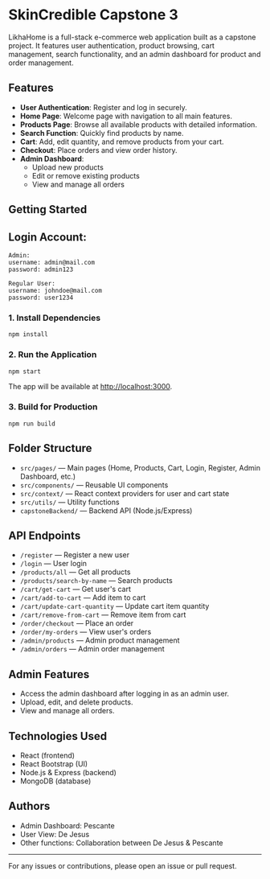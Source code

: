 # SkinCredible Capstone 3

LikhaHome is a full-stack e-commerce web application built as a capstone project. It features user authentication, product browsing, cart management, search functionality, and an admin dashboard for product and order management.

## Features

- **User Authentication**: Register and log in securely.
- **Home Page**: Welcome page with navigation to all main features.
- **Products Page**: Browse all available products with detailed information.
- **Search Function**: Quickly find products by name.
- **Cart**: Add, edit quantity, and remove products from your cart.
- **Checkout**: Place orders and view order history.
- **Admin Dashboard**:
  - Upload new products
  - Edit or remove existing products
  - View and manage all orders

## Getting Started

## Login Account: 

```
Admin: 
username: admin@mail.com    
password: admin123
```

```
Regular User: 
username: johndoe@mail.com
password: user1234
```


### 1. Install Dependencies

```
npm install
```

### 2. Run the Application

```
npm start
```

The app will be available at [http://localhost:3000](http://localhost:3000).

### 3. Build for Production

```
npm run build
```

## Folder Structure

- `src/pages/` — Main pages (Home, Products, Cart, Login, Register, Admin Dashboard, etc.)
- `src/components/` — Reusable UI components
- `src/context/` — React context providers for user and cart state
- `src/utils/` — Utility functions
- `capstoneBackend/` — Backend API (Node.js/Express)

## API Endpoints

- `/register` — Register a new user
- `/login` — User login
- `/products/all` — Get all products
- `/products/search-by-name` — Search products
- `/cart/get-cart` — Get user's cart
- `/cart/add-to-cart` — Add item to cart
- `/cart/update-cart-quantity` — Update cart item quantity
- `/cart/remove-from-cart` — Remove item from cart
- `/order/checkout` — Place an order
- `/order/my-orders` — View user's orders
- `/admin/products` — Admin product management
- `/admin/orders` — Admin order management

## Admin Features

- Access the admin dashboard after logging in as an admin user.
- Upload, edit, and delete products.
- View and manage all orders.

## Technologies Used

- React (frontend)
- React Bootstrap (UI)
- Node.js & Express (backend)
- MongoDB (database)

## Authors

- Admin Dashboard: Pescante
- User View: De Jesus
- Other functions: Collaboration between De Jesus & Pescante

---

For any issues or contributions, please open an issue or pull request.
